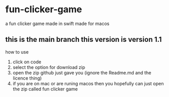 # fun-clicker-game
a fun clicker game made in swift made for macos
## this is the main branch this version is version 1.1
how to use 
1. click on code
2. select the option for download zip
3. open the zip github just gave you (ignore the Readme.md and the licence thing)
4. if you are on mac or are runing macos then you hopefully can just open the zip called fun clicker game
